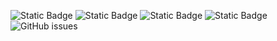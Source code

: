 ![Static Badge](https://img.shields.io/badge/blacklists-60-000000) ![Static Badge](https://img.shields.io/badge/blacklisted-2563766-cc0000) ![Static Badge](https://img.shields.io/badge/whitelisted-2244-00CC00) ![Static Badge](https://img.shields.io/badge/streaming_blacklist-28107-000000) ![GitHub issues](https://img.shields.io/github/issues/fabriziosalmi/blacklists)
